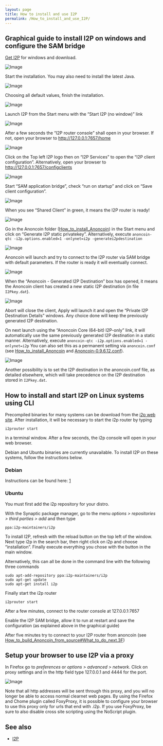 ```yaml
---
layout: page
title: How to install and use I2P
permalink: /How_to_install_and_use_I2P/
---
```


Graphical guide to install I2P on windows and configure the SAM bridge
----------------------------------------------------------------------

[Get I2P](https://geti2p.net/en/download) for windows and download.



![Image](/img/I2P1.PNG)

Start the installation. You may also need to install the latest Java.

![Image](/img/I2P2.PNG)

Choosing all default values, finish the installation.

![Image](/img/I2P3.PNG)

Launch I2P from the Start menu with the “Start I2P (no window)” link

![Image](/img/I2P4.PNG)

After a few seconds the “I2P router console” shall open in your browser. If not, open your browser to <http://127.0.0.1:7657/home>

![Image](/img/I2P5.PNG)

Click on the Top left I2P logo then on “I2P Services” to open the “I2P client configuration”. Alternatively, open your browser to <http://127.0.0.1:7657/configclients>

![Image](/img/I2P6.PNG)

Start “SAM application bridge”, check “run on startup” and click on “Save client configuration”.

![Image](/img/I2P7.png)

When you see “Shared Client” in green, it means the I2P router is ready!

![Image](/img/I2P8.png)

Go in the Anoncoin folder ([How_to_install_Anoncoin](/How_to_install_Anoncoin)) in the Start menu and click on “Generate I2P static privatekey”. Alternatively, execute `anoncoin-qtc -i2p.options.enabled=1 -onlynet=i2p -generatei2pdestination`

![Image](/img/I2P9.png)

Anoncoin will launch and try to connect to the I2P router via SAM bridge with default parameters. If the router is ready it will eventually connect.

![Image](/img/I2P10.png)

When the “Anoncoin - Generated I2P Destination” box has opened, it means the Anoncoin client has created a new static I2P destination (in file `I2Pkey.dat`).

![Image](/img/I2P11.png)

Abort will close the client, Apply will launch it and open the “Private I2P Destination Details” windows. Any choice done will keep the previously generated I2P destination.

On next launch using the “Anoncoin Core (64-bit) I2P-only” link, it will automatically use the same previously generated I2P destination in a static manner. Alternatively, execute `anoncoin-qtc -i2p.options.enabled=1 -onlynet=i2p` You can also set this as a permanent setting via `anoncoin.conf` (see [How_to_install_Anoncoin](/How_to_install_Anoncoin) and [Anoncoin-0.9.6.12.conf](/Anoncoin-0.9.6.12.conf)).

![Image](/img/Install8.png)

Another possibility is to set the I2P destination in the anoncoin.conf file, as detailed elsewhere, which will take precedence on the I2P destination stored in `I2Pkey.dat`.

How to install and start I2P on Linux systems using CLI
-------------------------------------------------------

Precompiled binaries for many systems can be download from the [i2p web site](https://geti2p.net/en/download). After installation, it will be necessary to start the i2p router by typing

```
i2prouter start
```

in a terminal window. After a few seconds, the i2p console will open in your web browser.

Debian and Ubuntu binaries are currently unavailable. To install I2P on these systems, follow the instructions below.

### Debian

Instructions can be found here: [1](https://geti2p.net/en/download/debian)

### Ubuntu

You must first add the i2p repository for your distro.

With the Synaptic package manager, go to the menu *options &gt; repositories &gt; third parties &gt; add* and then type

```
ppa:i2p-maintainers/i2p
```

To install I2P, refresh with the reload button on the top left of the window. Next type i2p in the search bar, then right click on i2p and choose “installation”. Finally execute everything you chose with the button in the main window.

Alternatively, this can all be done in the command line with the following three commands

```
sudo apt-add-repository ppa:i2p-maintainers/i2p
sudo apt-get update
sudo apt-get install i2p
```

Finally start the i2p router

```
i2prouter start
```

After a few minutes, connect to the router console at 127.0.0.1:7657

Enable the I2P SAM bridge, allow it to run at restart and save the configuration (as explained above in the graphical guide)

After five minutes try to connect to your I2P router from anoncoin (see [How_to_build_Anoncoin_from_source\#What_to_do_next.3F](/How_to_build_Anoncoin_from_source#What_to_do_next.3F))

Setup your browser to use I2P via a proxy
-----------------------------------------

In Firefox go to *preferences* or *options &gt; advanced &gt; network*. Click on proxy settings and in the http field type 127.0.0.1 and 4444 for the port.

![Image](/img/Firefox_proxyports.jpg)

Note that all http addresses will be sent through this proxy, and you will no longer be able to access normal clearnet web pages. By using the Firefox and Chome plugin called FoxyProxy, it is possible to configure your browser to use this proxy only for urls that end with .i2p. If you use FoxyProxy, be sure to also disable cross site scripting using the NoScript plugin.

See also
--------

-   [I2P](/I2P)
